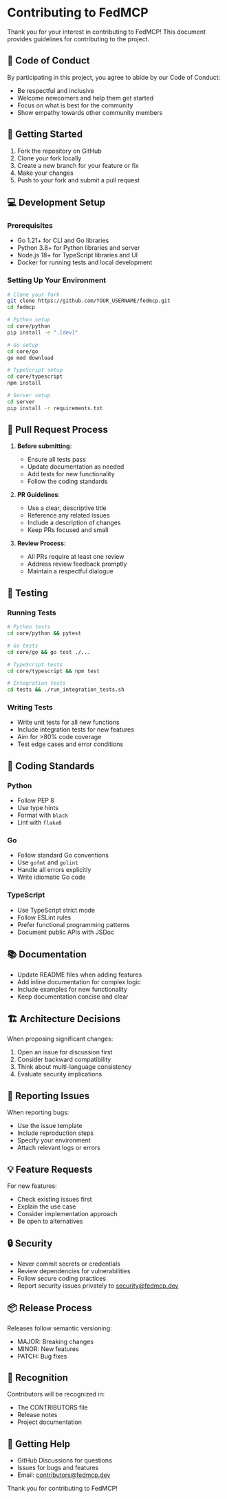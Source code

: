 # Contributing to FedMCP

Thank you for your interest in contributing to FedMCP! This document provides guidelines for contributing to the project.

## 🤝 Code of Conduct

By participating in this project, you agree to abide by our Code of Conduct:
- Be respectful and inclusive
- Welcome newcomers and help them get started
- Focus on what is best for the community
- Show empathy towards other community members

## 🚀 Getting Started

1. Fork the repository on GitHub
2. Clone your fork locally
3. Create a new branch for your feature or fix
4. Make your changes
5. Push to your fork and submit a pull request

## 💻 Development Setup

### Prerequisites
- Go 1.21+ for CLI and Go libraries
- Python 3.8+ for Python libraries and server
- Node.js 18+ for TypeScript libraries and UI
- Docker for running tests and local development

### Setting Up Your Environment

```bash
# Clone your fork
git clone https://github.com/YOUR_USERNAME/fedmcp.git
cd fedmcp

# Python setup
cd core/python
pip install -e ".[dev]"

# Go setup
cd core/go
go mod download

# TypeScript setup
cd core/typescript
npm install

# Server setup
cd server
pip install -r requirements.txt
```

## 📝 Pull Request Process

1. **Before submitting**:
   - Ensure all tests pass
   - Update documentation as needed
   - Add tests for new functionality
   - Follow the coding standards

2. **PR Guidelines**:
   - Use a clear, descriptive title
   - Reference any related issues
   - Include a description of changes
   - Keep PRs focused and small

3. **Review Process**:
   - All PRs require at least one review
   - Address review feedback promptly
   - Maintain a respectful dialogue

## 🧪 Testing

### Running Tests

```bash
# Python tests
cd core/python && pytest

# Go tests  
cd core/go && go test ./...

# TypeScript tests
cd core/typescript && npm test

# Integration tests
cd tests && ./run_integration_tests.sh
```

### Writing Tests
- Write unit tests for all new functions
- Include integration tests for new features
- Aim for >80% code coverage
- Test edge cases and error conditions

## 🎨 Coding Standards

### Python
- Follow PEP 8
- Use type hints
- Format with `black`
- Lint with `flake8`

### Go
- Follow standard Go conventions
- Use `gofmt` and `golint`
- Handle all errors explicitly
- Write idiomatic Go code

### TypeScript
- Use TypeScript strict mode
- Follow ESLint rules
- Prefer functional programming patterns
- Document public APIs with JSDoc

## 📚 Documentation

- Update README files when adding features
- Add inline documentation for complex logic
- Include examples for new functionality
- Keep documentation concise and clear

## 🏗️ Architecture Decisions

When proposing significant changes:
1. Open an issue for discussion first
2. Consider backward compatibility
3. Think about multi-language consistency
4. Evaluate security implications

## 🐛 Reporting Issues

When reporting bugs:
- Use the issue template
- Include reproduction steps
- Specify your environment
- Attach relevant logs or errors

## 💡 Feature Requests

For new features:
- Check existing issues first
- Explain the use case
- Consider implementation approach
- Be open to alternatives

## 🔒 Security

- Never commit secrets or credentials
- Review dependencies for vulnerabilities
- Follow secure coding practices
- Report security issues privately to security@fedmcp.dev

## 📦 Release Process

Releases follow semantic versioning:
- MAJOR: Breaking changes
- MINOR: New features
- PATCH: Bug fixes

## 🙏 Recognition

Contributors will be recognized in:
- The CONTRIBUTORS file
- Release notes
- Project documentation

## 💬 Getting Help

- GitHub Discussions for questions
- Issues for bugs and features
- Email: contributors@fedmcp.dev

Thank you for contributing to FedMCP!